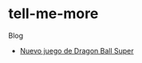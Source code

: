 # tell-me-more
Blog 

- <a href="https://luisangelmaciel.github.io/tell-me-more/nuevo-juego-de-Dragon-Ball-Super.html">Nuevo juego de Dragon Ball Super</a>
